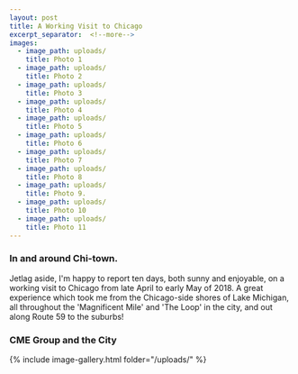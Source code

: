 ```yaml
---
layout: post
title: A Working Visit to Chicago
excerpt_separator:  <!--more-->
images:
  - image_path: uploads/
    title: Photo 1
  - image_path: uploads/
    title: Photo 2
  - image_path: uploads/
    title: Photo 3
  - image_path: uploads/
    title: Photo 4
  - image_path: uploads/
    title: Photo 5
  - image_path: uploads/
    title: Photo 6
  - image_path: uploads/
    title: Photo 7
  - image_path: uploads/
    title: Photo 8
  - image_path: uploads/
    title: Photo 9.
  - image_path: uploads/
    title: Photo 10
  - image_path: uploads/
    title: Photo 11
---
```


### In and around Chi-town.


Jetlag aside, I'm happy to report ten days, both sunny and enjoyable, on a working visit to Chicago from late April to early May of 2018. A great experience which took me from the Chicago-side shores of Lake Michigan, all throughout the 'Magnificent Mile' and 'The Loop' in the city, and out along Route 59 to the suburbs!


### CME Group and the City


{% include image-gallery.html folder="/uploads/" %}
